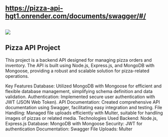## https://pizza-api-hgt1.onrender.com/documents/swagger/#/

## <img src="pizzaapi-gif.gif">

## Pizza API Project
This project is a backend API designed for managing pizza orders and inventory. The API is built using Node.js, Express.js, and MongoDB with Mongoose, providing a robust and scalable solution for pizza-related operations.

Key Features
Database: Utilized MongoDB with Mongoose for efficient and flexible database management, simplifying schema definition and data validation.
Authentication: Implemented secure user authentication with JWT (JSON Web Token).
API Documentation: Created comprehensive API documentation using Swagger, facilitating easy integration and testing.
File Handling: Managed file uploads efficiently with Multer, suitable for handling images of pizzas or related media.
Technologies Used
Backend: Node.js, Express.js
Database: MongoDB with Mongoose
Security: JWT for authentication
Documentation: Swagger
File Uploads: Multer